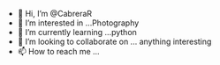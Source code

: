 - 👋 Hi, I’m @CabreraR
- 👀 I’m interested in ...Photography
- 🌱 I’m currently learning ...python
- 💞️ I’m looking to collaborate on ... anything interesting
- 📫 How to reach me ...

<!---
CabreraR/CabreraR is a ✨ special ✨ repository because its `README.md` (this file) appears on your GitHub profile.
You can click the Preview link to take a look at your changes.
--->

